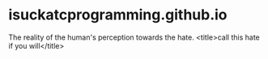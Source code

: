 # isuckatcprogramming.github.io
The reality of the human's perception towards the hate. &lt;title>call this hate if you will&lt;/title>
